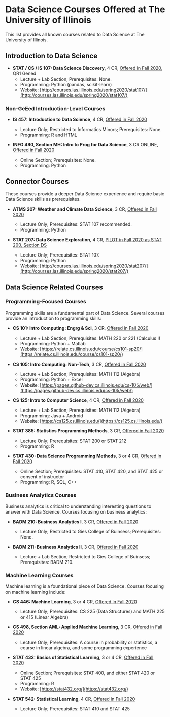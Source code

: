 # Data Science Courses Offered at The University of Illinois

This list provides all known courses related to Data Science at The University of Illinois.


## Introduction to Data Science

- **STAT / CS / IS 107: Data Science Discovery**, 4 CR, [Offered in Fall 2020](https://courses.illinois.edu/schedule/2020/fall/STAT/107), QR1 Gened
  - Lecture + Lab Section; Prerequisites: None.
  - Programming: Python (pandas, scikit-learn)
  - Website: [http://courses.las.illinois.edu/spring2020/stat107/](http://courses.las.illinois.edu/spring2020/stat107/)


### Non-GeEed Introduction-Level Courses

- **IS 457: Introduction to Data Science**, 4 CR, [Offered in Fall 2020](https://courses.illinois.edu/schedule/2020/fall/IS/457)
  - Lecture Only; Restricted to Informatics Minors; Prerequisites: None.
  - Programming: R and HTML

- **INFO 490, Section MH: Intro to Prog for Data Science**, 3 CR ONLINE, [Offered in Fall 2020](https://courses.illinois.edu/schedule/2020/fall/INFO/490)
  - Online Section; Prerequisites: None.
  - Programming: Python


## Connector Courses

These courses provide a deeper Data Science experience and require basic Data Science skills as prerequisites.

- **ATMS 207: Weather and Climate Data Science**, 3 CR, [Offered in Fall 2020](https://courses.illinois.edu/schedule/2020/fall/ATMS/207)
  - Lecture Only; Prerequisites: STAT 107 recommended.
  - Programming: Python

- **STAT 207: Data Science Exploration**, 4 CR, [PILOT in Fall 2020 as STAT 200, Section DS](https://courses.illinois.edu/schedule/2020/fall/STAT/200)
  - Lecture Only; Prerequisites: STAT 107.
  - Programming: Python
  - Website: [http://courses.las.illinois.edu/spring2020/stat207/](http://courses.las.illinois.edu/spring2020/stat207/)


## Data Science Related Courses

### Programming-Focused Courses

Programming skills are a fundamental part of Data Science.  Several courses provide an introduction to programming skills:

- **CS 101: Intro Computing: Engrg & Sci**, 3 CR, [Offered in Fall 2020](https://courses.illinois.edu/schedule/2020/fall/CS/101)
  - Lecture + Lab Section; Prerequisites: MATH 220 or 221 (Calculus I)
  - Programming: Python + Matlab
  - Website: [https://relate.cs.illinois.edu/course/cs101-sp20/](https://relate.cs.illinois.edu/course/cs101-sp20/)

- **CS 105: Intro Computing: Non-Tech**, 3 CR, [Offered in Fall 2020](https://courses.illinois.edu/schedule/2020/fall/CS/105)
  - Lecture + Lab Section; Prerequisites: MATH 112 (Algebra)
  - Programming: Python + Excel
  - Website: [https://pages.github-dev.cs.illinois.edu/cs-105/web/](https://pages.github-dev.cs.illinois.edu/cs-105/web/)

- **CS 125: Intro to Computer Science**, 4 CR, [Offered in Fall 2020](https://courses.illinois.edu/schedule/2020/fall/CS/125)
  - Lecture + Lab Section; Prerequisites: MATH 112 (Algebra)
  - Programming: Java + Android
  - Website: [https://cs125.cs.illinois.edu/](https://cs125.cs.illinois.edu/)

- **STAT 385: Statistics Programming Methods**, 3 CR, [Offered in Fall 2020](https://courses.illinois.edu/schedule/2020/fall/STAT/385)
  - Lecture Only; Prerequisites: STAT 200 or STAT 212
  - Programming: R
  
- **STAT 430: Data Science Programming Methods**, 3 or 4 CR, [Offered in Fall 2020](https://courses.illinois.edu/schedule/2020/fall/STAT/430)
  - Online Section; Prerequisites: STAT 410, STAT 420, and STAT 425 or consent of instructor
  - Programming: R, SQL, C++

### Business Analytics Courses

Business analytics is critical to understanding interesting questions to answer with Data Science.  Courses focusing on business analytics:

- **BADM 210: Business Analytics I**, 3 CR, [Offered in Fall 2020](https://courses.illinois.edu/schedule/2020/fall/BADM/210)
  - Lecture Only; Restricted to Gies College of Buinsess; Prerequisites: None.

- **BADM 211: Business Analytics II**, 3 CR, [Offered in Fall 2020](https://courses.illinois.edu/schedule/2020/fall/BADM/211)
  - Lecture + Lab Section; Restricted to Gies College of Buinsess; Prerequisites: BADM 210.


### Machine Learning Courses

Machine learning is a foundational piece of Data Science.  Courses focusing on machine learning include:

- **CS 446: Machine Learning**, 3 or 4 CR, [Offered in Fall 2020](https://courses.illinois.edu/schedule/2020/fall/CS/446)
  - Lecture Only; Prerequisites: CS 225 (Data Structures) and MATH 225 or 415 (Linear Algebra)

- **CS 498, Section AML: Applied Machine Learning**, 3 CR, [Offered in Fall 2020](https://courses.illinois.edu/schedule/2020/fall/CS/498)
  - Lecture Only; Prerequisites: A course in probability or statistics, a course in linear algebra, and some programming experience

- **STAT 432: Basics of Statistical Learning**, 3 or 4 CR, [Offered in Fall 2020](https://courses.illinois.edu/schedule/2020/fall/STAT/432)
  - Online Section; Prerequisites: STAT 400, and either STAT 420 or STAT 425
  - Programming: R
  - Website: [https://stat432.org/](https://stat432.org/)

- **STAT 542: Statistical Learning**, 4 CR, [Offered in Fall 2020](https://courses.illinois.edu/schedule/2020/fall/STAT/542)
  - Lecture Only; Prerequisites: STAT 410 and STAT 425
